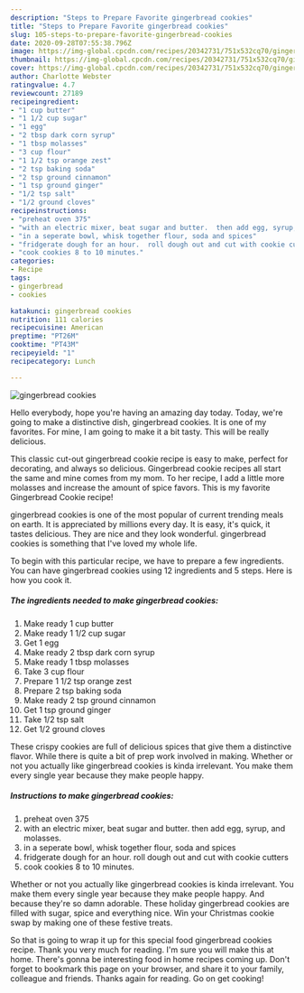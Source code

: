 ```yaml
---
description: "Steps to Prepare Favorite gingerbread cookies"
title: "Steps to Prepare Favorite gingerbread cookies"
slug: 105-steps-to-prepare-favorite-gingerbread-cookies
date: 2020-09-28T07:55:38.796Z
image: https://img-global.cpcdn.com/recipes/20342731/751x532cq70/gingerbread-cookies-recipe-main-photo.jpg
thumbnail: https://img-global.cpcdn.com/recipes/20342731/751x532cq70/gingerbread-cookies-recipe-main-photo.jpg
cover: https://img-global.cpcdn.com/recipes/20342731/751x532cq70/gingerbread-cookies-recipe-main-photo.jpg
author: Charlotte Webster
ratingvalue: 4.7
reviewcount: 27189
recipeingredient:
- "1 cup butter"
- "1 1/2 cup sugar"
- "1 egg"
- "2 tbsp dark corn syrup"
- "1 tbsp molasses"
- "3 cup flour"
- "1 1/2 tsp orange zest"
- "2 tsp baking soda"
- "2 tsp ground cinnamon"
- "1 tsp ground ginger"
- "1/2 tsp salt"
- "1/2 ground cloves"
recipeinstructions:
- "preheat oven 375"
- "with an electric mixer, beat sugar and butter.  then add egg, syrup, and molasses."
- "in a seperate bowl, whisk together flour, soda and spices"
- "fridgerate dough for an hour.  roll dough out and cut with cookie cutters"
- "cook cookies 8 to 10 minutes."
categories:
- Recipe
tags:
- gingerbread
- cookies

katakunci: gingerbread cookies 
nutrition: 111 calories
recipecuisine: American
preptime: "PT26M"
cooktime: "PT43M"
recipeyield: "1"
recipecategory: Lunch

---
```



![gingerbread cookies](https://img-global.cpcdn.com/recipes/20342731/751x532cq70/gingerbread-cookies-recipe-main-photo.jpg)

Hello everybody, hope you're having an amazing day today. Today, we're going to make a distinctive dish, gingerbread cookies. It is one of my favorites. For mine, I am going to make it a bit tasty. This will be really delicious.

This classic cut-out gingerbread cookie recipe is easy to make, perfect for decorating, and always so delicious. Gingerbread cookie recipes all start the same and mine comes from my mom. To her recipe, I add a little more molasses and increase the amount of spice favors. This is my favorite Gingerbread Cookie recipe!

gingerbread cookies is one of the most popular of current trending meals on earth. It is appreciated by millions every day. It is easy, it's quick, it tastes delicious. They are nice and they look wonderful. gingerbread cookies is something that I've loved my whole life.


To begin with this particular recipe, we have to prepare a few ingredients. You can have gingerbread cookies using 12 ingredients and 5 steps. Here is how you cook it.

<!--inarticleads1-->

##### The ingredients needed to make gingerbread cookies:

1. Make ready 1 cup butter
1. Make ready 1 1/2 cup sugar
1. Get 1 egg
1. Make ready 2 tbsp dark corn syrup
1. Make ready 1 tbsp molasses
1. Take 3 cup flour
1. Prepare 1 1/2 tsp orange zest
1. Prepare 2 tsp baking soda
1. Make ready 2 tsp ground cinnamon
1. Get 1 tsp ground ginger
1. Take 1/2 tsp salt
1. Get 1/2 ground cloves


These crispy cookies are full of delicious spices that give them a distinctive flavor. While there is quite a bit of prep work involved in making. Whether or not you actually like gingerbread cookies is kinda irrelevant. You make them every single year because they make people happy. 

<!--inarticleads2-->

##### Instructions to make gingerbread cookies:

1. preheat oven 375
1. with an electric mixer, beat sugar and butter.  then add egg, syrup, and molasses.
1. in a seperate bowl, whisk together flour, soda and spices
1. fridgerate dough for an hour.  roll dough out and cut with cookie cutters
1. cook cookies 8 to 10 minutes.


Whether or not you actually like gingerbread cookies is kinda irrelevant. You make them every single year because they make people happy. And because they&#39;re so damn adorable. These holiday gingerbread cookies are filled with sugar, spice and everything nice. Win your Christmas cookie swap by making one of these festive treats. 

So that is going to wrap it up for this special food gingerbread cookies recipe. Thank you very much for reading. I'm sure you will make this at home. There's gonna be interesting food in home recipes coming up. Don't forget to bookmark this page on your browser, and share it to your family, colleague and friends. Thanks again for reading. Go on get cooking!
